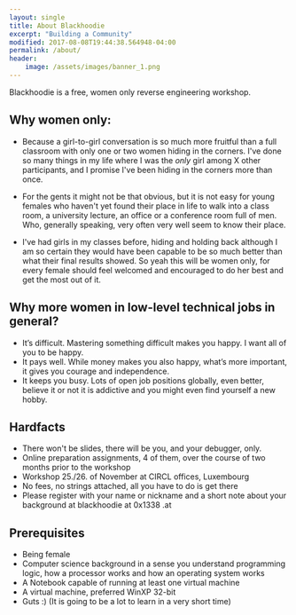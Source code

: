 ```yaml
---
layout: single
title: About Blackhoodie
excerpt: "Building a Community"
modified: 2017-08-08T19:44:38.564948-04:00
permalink: /about/
header:
    image: /assets/images/banner_1.png
---
```

Blackhoodie is a free, women only reverse engineering workshop.

## Why women only:

* Because a girl-to-girl conversation is so much more fruitful than a full classroom with only one or two women hiding in the corners. I've done so many things in my life where I was the *only* girl among X other participants, and I promise I've been hiding in the corners more than once.

* For the gents it might not be that obvious, but it is not easy for young females who haven't yet found their place in life to walk into a class room, a university lecture, an office or a conference room full of men. Who, generally speaking, very often very well seem to know their place.

* I've had girls in my classes before, hiding and holding back although I am so certain they would have been capable to be so much better than what their final results showed. So yeah this will be women only, for every female should feel welcomed and encouraged to do her best and get the most out of it.

## Why more women in low-level technical jobs in general? 
* It’s difficult. Mastering something difficult makes you happy. I want all of you to be happy.
* It pays well. While money makes you also happy, what’s more important, it gives you courage and independence.
* It keeps you busy. Lots of open job positions globally, even better, believe it or not it is addictive and you might even find yourself a new hobby. 

## Hardfacts

* There won't be slides, there will be you, and your debugger, only.
* Online preparation assignments, 4 of them, over the course of two months prior to the workshop
* Workshop 25./26. of November at CIRCL offices, Luxembourg
* No fees, no strings attached, all you have to do is get there
* Please register with your name or nickname and a short note about your background at blackhoodie at 0x1338 .at


## Prerequisites

* Being female
* Computer science background in a sense you understand programming logic, how a processor works and how an operating system works
* A Notebook capable of running at least one virtual machine
* A virtual machine, preferred WinXP 32-bit
* Guts :) (It is going to be a lot to learn in a very short time)
